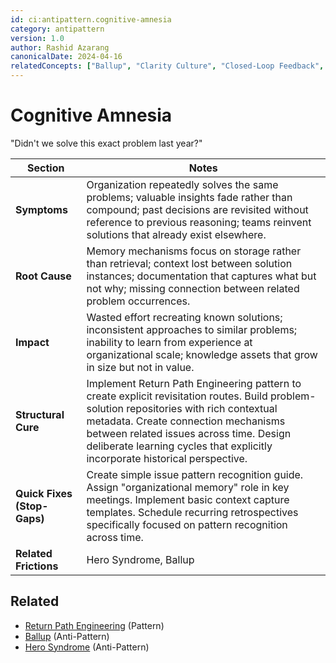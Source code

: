 ```yaml
---
id: ci:antipattern.cognitive-amnesia
category: antipattern
version: 1.0
author: Rashid Azarang
canonicalDate: 2024-04-16
relatedConcepts: ["Ballup", "Clarity Culture", "Closed-Loop Feedback", "Hero Syndrome", "Return Path Engineering", "Return-as-Intelligence", "Semantic Drift", "Semantic Friction", "Single Source of Truth", "System Autopsy", "The Friction Ontology"]
---
```


<!-- Migration Status: Complete -->

# Cognitive Amnesia

"Didn't we solve this exact problem last year?"

| Section | Notes |
|---------|-------|
| **Symptoms** | Organization repeatedly solves the same problems; valuable insights fade rather than compound; past decisions are revisited without reference to previous reasoning; teams reinvent solutions that already exist elsewhere. |
| **Root Cause** | Memory mechanisms focus on storage rather than retrieval; context lost between solution instances; documentation that captures what but not why; missing connection between related problem occurrences. |
| **Impact** | Wasted effort recreating known solutions; inconsistent approaches to similar problems; inability to learn from experience at organizational scale; knowledge assets that grow in size but not in value. |
| **Structural Cure** | Implement Return Path Engineering pattern to create explicit revisitation routes. Build problem-solution repositories with rich contextual metadata. Create connection mechanisms between related issues across time. Design deliberate learning cycles that explicitly incorporate historical perspective. |
| **Quick Fixes (Stop-Gaps)** | Create simple issue pattern recognition guide. Assign "organizational memory" role in key meetings. Implement basic context capture templates. Schedule recurring retrospectives specifically focused on pattern recognition across time. |
| **Related Frictions** | Hero Syndrome, Ballup |







## Related

- [Return Path Engineering](../patterns/return-path-engineering.md) (Pattern)
- [Ballup](ballup.md) (Anti-Pattern)
- [Hero Syndrome](hero-syndrome.md) (Anti-Pattern)
